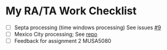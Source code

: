 # My RA/TA Work Checklist

- [ ] Septa processing (time windows processing) See issues [#9](https://github.com/zyang91/septa-cut-analysis/issues/9)
- [ ] Mexico City processing; See [repo](https://github.com/MUSA-Zhanchao/Mexico-City-survey-comp)
- [ ] Feedback for assignment 2 MUSA5080
